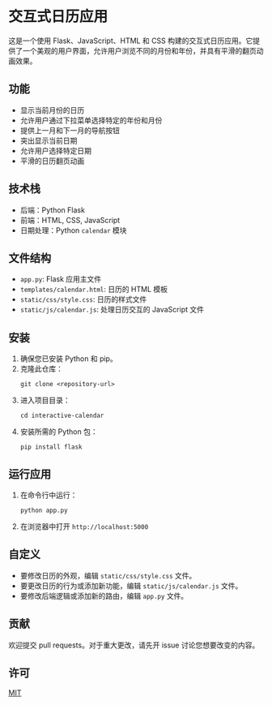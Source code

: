 # 交互式日历应用

这是一个使用 Flask、JavaScript、HTML 和 CSS 构建的交互式日历应用。它提供了一个美观的用户界面，允许用户浏览不同的月份和年份，并具有平滑的翻页动画效果。

## 功能

- 显示当前月份的日历
- 允许用户通过下拉菜单选择特定的年份和月份
- 提供上一月和下一月的导航按钮
- 突出显示当前日期
- 允许用户选择特定日期
- 平滑的日历翻页动画

## 技术栈

- 后端：Python Flask
- 前端：HTML, CSS, JavaScript
- 日期处理：Python `calendar` 模块

## 文件结构

- `app.py`: Flask 应用主文件
- `templates/calendar.html`: 日历的 HTML 模板
- `static/css/style.css`: 日历的样式文件
- `static/js/calendar.js`: 处理日历交互的 JavaScript 文件

## 安装

1. 确保您已安装 Python 和 pip。
2. 克隆此仓库：
   ```
   git clone <repository-url>
   ```
3. 进入项目目录：
   ```
   cd interactive-calendar
   ```
4. 安装所需的 Python 包：
   ```
   pip install flask
   ```

## 运行应用

1. 在命令行中运行：
   ```
   python app.py
   ```
2. 在浏览器中打开 `http://localhost:5000`

## 自定义

- 要修改日历的外观，编辑 `static/css/style.css` 文件。
- 要更改日历的行为或添加新功能，编辑 `static/js/calendar.js` 文件。
- 要修改后端逻辑或添加新的路由，编辑 `app.py` 文件。

## 贡献

欢迎提交 pull requests。对于重大更改，请先开 issue 讨论您想要改变的内容。

## 许可

[MIT](https://choosealicense.com/licenses/mit/)
